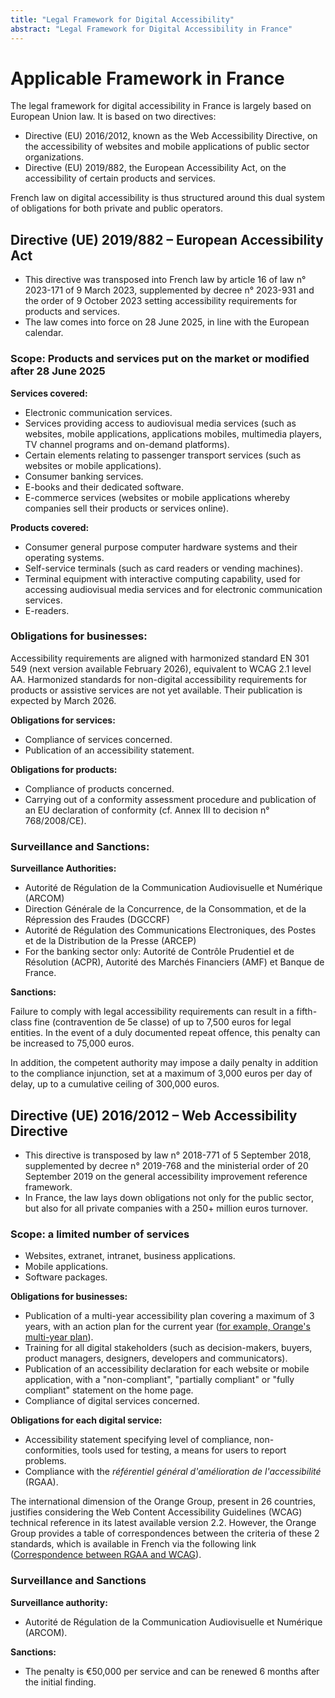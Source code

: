 ```yaml
---
title: "Legal Framework for Digital Accessibility"
abstract: "Legal Framework for Digital Accessibility in France"
---
```


# Applicable Framework in France

The legal framework for digital accessibility in France is largely based on European Union law. It is based on two directives:

- Directive (EU) 2016/2012, known as the Web Accessibility Directive, on the accessibility of websites and mobile applications of public sector organizations.
- Directive (EU) 2019/882, the European Accessibility Act, on the accessibility of certain products and services.

French law on digital accessibility is thus structured around this dual system of obligations for both private and public operators.

## Directive (UE) 2019/882 – European Accessibility Act

- This directive was transposed into French law by article 16 of law n° 2023-171 of 9 March 2023, supplemented by decree n° 2023-931 and the order of 9 October 2023 setting accessibility requirements for products and services.
- The law comes into force on 28 June 2025, in line with the European calendar.

### Scope: Products and services put on the market or modified after 28 June 2025

**Services covered:**

- Electronic communication services.
- Services providing access to audiovisual media services (such as websites, mobile applications, applications mobiles, multimedia players, TV channel programs and on-demand platforms).
- Certain elements relating to passenger transport services (such as websites or mobile applications).
- Consumer banking services.
- E-books and their dedicated software.
- E-commerce services (websites or mobile applications whereby companies sell their products or services online).

**Products covered:**
- Consumer general purpose computer hardware systems and their operating systems.
- Self-service terminals (such as card readers or vending machines).
- Terminal equipment with interactive computing capability, used for accessing audiovisual media services and for electronic communication services.
- E-readers.

### Obligations for businesses: 

Accessibility requirements are aligned with harmonized standard EN 301 549 (next version available February 2026), equivalent to WCAG 2.1 level AA. Harmonized standards for non-digital accessibility requirements for products or assistive services are not yet available. Their publication is expected by March 2026. 

**Obligations for services:**
- Compliance of services concerned.
- Publication of an accessibility statement.

**Obligations for products:**
- Compliance of products concerned.
- Carrying out of a conformity assessment procedure and publication of an EU declaration of conformity (cf. Annex III to decision n° 768/2008/CE).

### Surveillance and Sanctions: 

**Surveillance Authorities:**

- Autorité de Régulation de la Communication Audiovisuelle et Numérique (ARCOM)
- Direction Générale de la Concurrence, de la Consommation, et de la Répression des Fraudes (DGCCRF)
- Autorité de Régulation des Communications Electroniques, des Postes et de la Distribution de la Presse (ARCEP)
- For the banking sector only: Autorité de Contrôle Prudentiel et de Résolution (ACPR), Autorité des Marchés Financiers (AMF) et Banque de France.

**Sanctions:**

Failure to comply with legal accessibility requirements can result in a fifth-class fine (contravention de 5e classe) of up to 7,500 euros for legal entities. In the event of a duly documented repeat offence, this penalty can be increased to 75,000 euros.

In addition, the competent authority may impose a daily penalty in addition to the compliance injunction, set at a maximum of 3,000 euros per day of delay, up to a cumulative ceiling of 300,000 euros.

## Directive (UE) 2016/2012 – Web Accessibility Directive

- This directive is transposed by law n° 2018-771 of 5 September 2018, supplemented by decree n° 2019-768 and the ministerial order of 20 September 2019 on the general accessibility improvement reference framework.
- In France, the law lays down obligations not only for the public sector, but also for all private companies with a 250+ million euros turnover.

### Scope: a limited number of services

- Websites, extranet, intranet, business applications.
- Mobile applications.
- Software packages.

**Obligations for businesses:**
- Publication of a multi-year accessibility plan covering a maximum of 3 years, with an action plan for the current year ([for example, Orange's multi-year plan](https://gallery.orange.com/element?id=410806)).
- Training for all digital stakeholders (such as decision-makers, buyers, product managers, designers, developers and communicators).
- Publication of an accessibility declaration for each website or mobile application, with a "non-compliant", "partially compliant" or "fully compliant" statement on the home page.
- Compliance of digital services concerned.

**Obligations for each digital service:** 
- Accessibility statement specifying level of compliance, non-conformities, tools used for testing, a means for users to report problems.
- Compliance with the _référentiel général d'amélioration de l'accessibilité_ (RGAA).

The international dimension of the Orange Group, present in 26 countries, justifies considering the Web Content Accessibility Guidelines (WCAG) technical reference in its latest available version 2.2. However, the Orange Group provides a table of correspondences between the criteria of these 2 standards, which is available in French via the following link ([Correspondence between RGAA and WCAG](https://a11y-guidelines.orange.com/fr/cadrage/correspondance-rgaa-wcag/)).

### Surveillance and Sanctions

**Surveillance authority:**

- Autorité de Régulation de la Communication Audiovisuelle et Numérique (ARCOM).

**Sanctions:**

- The penalty is €50,000 per service and can be renewed 6 months after the initial finding.

